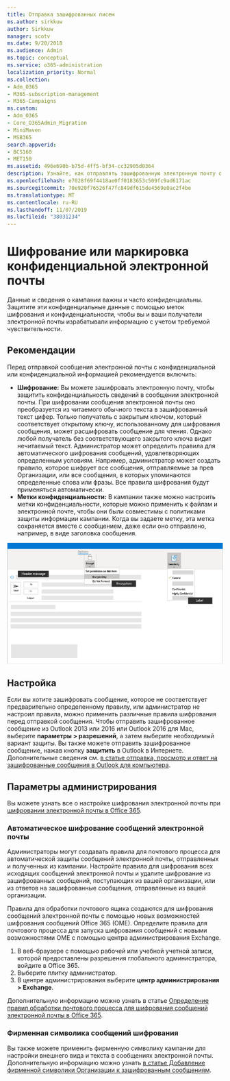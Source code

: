 ```yaml
---
title: Отправка зашифрованных писем
ms.author: sirkkuw
author: Sirkkuw
manager: scotv
ms.date: 9/20/2018
ms.audience: Admin
ms.topic: conceptual
ms.service: o365-administration
localization_priority: Normal
ms.collection:
- Adm_O365
- M365-subscription-management
- M365-Campaigns
ms.custom:
- Adm_O365
- Core_O365Admin_Migration
- MiniMaven
- MSB365
search.appverid:
- BCS160
- MET150
ms.assetid: 496e690b-b75d-4ff5-bf34-cc32905d0364
description: Узнайте, как отправлять зашифрованную электронную почту с помощью Outlook.
ms.openlocfilehash: e7028f69f4418ae0ff0183653c509fc9ad6171ac
ms.sourcegitcommit: 70e920f76526f47fc849df615de4569e0ac2f4be
ms.translationtype: MT
ms.contentlocale: ru-RU
ms.lasthandoff: 11/07/2019
ms.locfileid: "38031234"
---
```

# <a name="encrypt-or-label-your-sensitive-email"></a>Шифрование или маркировка конфиденциальной электронной почты

Данные и сведения о кампании важны и часто конфиденциальны. Защитите эти конфиденциальные данные с помощью меток шифрования и конфиденциальности, чтобы вы и ваши получатели электронной почты израбатывали информацию с учетом требуемой чувствительности.


## <a name="best-practices"></a>Рекомендации

Перед отправкой сообщения электронной почты с конфиденциальной или конфиденциальной информацией рекомендуется включить:

- **Шифрование:** Вы можете зашифровать электронную почту, чтобы защитить конфиденциальность сведений в сообщении электронной почты. При шифровании сообщения электронной почты оно преобразуется из читаемого обычного текста в зашифрованный текст цифер. Только получатель с закрытым ключом, который соответствует открытому ключу, использованному для шифрования сообщения, может расшифровать сообщение для чтения. Однако любой получатель без соответствующего закрытого ключа видит нечитаемый текст. Администратор может определить правила для автоматического шифрования сообщений, удовлетворяющих определенным условиям. Например, администратор может создать правило, которое шифрует все сообщения, отправляемые за прев Организации, или все сообщения, в которых упоминаются определенные слова или фразы. Все правила шифрования будут применяться автоматически.
- **Метки конфиденциальности:** В кампании также можно настроить метки конфиденциальности, которые можно применить к файлам и электронной почте, чтобы они были совместимы с политиками защиты информации кампании. Когда вы задаете метку, эта метка сохраняется вместе с сообщением, даже если оно отправлено, например, в виде заголовка сообщения.

![Схема сообщения электронной почты с выносками для меток и шифрования](media/m365-campaign-email-encrypt.png)


## <a name="set-it-up"></a>Настройка

Если вы хотите зашифровать сообщение, которое не соответствует предварительно определенному правилу, или администратор не настроил правила, можно применить различные правила шифрования перед отправкой сообщения. Чтобы отправить зашифрованное сообщение из Outlook 2013 или 2016 или Outlook 2016 для Mac, выберите **параметры > разрешений**, а затем выберите необходимый вариант защиты. Вы также можете отправить зашифрованное сообщение, нажав кнопку **защитить** в Outlook в Интернете. Дополнительные сведения см. [в статье отправка, просмотр и ответ на зашифрованные сообщения в Outlook для компьютера](https://support.office.com/article/send-view-and-reply-to-encrypted-messages-in-outlook-for-pc-eaa43495-9bbb-4fca-922a-df90dee51980?ui=en-US&rs=en-US&ad=US).

## <a name="admin-settings"></a>Параметры администрирования

Вы можете узнать все о настройке шифрования электронной почты при [шифровании электронной почты в Office 365](https://docs.microsoft.com/office365/securitycompliance/email-encryption).

### <a name="automatically-encrypt-email-messages"></a>Автоматическое шифрование сообщений электронной почты

Администраторы могут создавать правила для почтового процесса для автоматической защиты сообщений электронной почты, отправленных и полученных из кампании. Настройте правила для шифрования всех исходящих сообщений электронной почты и удалите шифрование из зашифрованных сообщений, поступающих из вашей организации, или из ответов на зашифрованные сообщения, отправленные из вашей организации. 

Правила для обработки почтового ящика создаются для шифрования сообщений электронной почты с помощью новых возможностей шифрования сообщений Office 365 (OME). Определите правила для почтового процесса для запуска шифрования сообщений с новыми возможностями OME с помощью центра администрирования Exchange. 

1. В веб-браузере с помощью рабочей или учебной учетной записи, которой предоставлены разрешения глобального администратора, войдите в Office 365. 
2. Выберите плитку администратор. 
3. В центре администрирования выберите **центр администрирования > Exchange**. 

Дополнительную информацию можно узнать в статье [Определение правил обработки почтового процесса для шифрования сообщений электронной почты в Office 365](https://docs.microsoft.com/office365/securitycompliance/define-mail-flow-rules-to-encrypt-email).

### <a name="brand-your-encryption-messages"></a>Фирменная символика сообщений шифрования

Вы также можете применить фирменную символику кампании для настройки внешнего вида и текста в сообщениях электронной почты. Дополнительную информацию можно узнать [в статье Добавление фирменной символики Организации к зашифрованным сообщениям](https://docs.microsoft.com/office365/securitycompliance/email-encryption).

